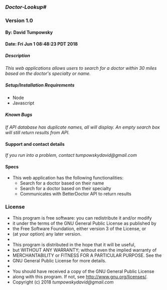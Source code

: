 ### _Doctor-Lookup#_
### Version 1.0
#### By: David Tumpowsky
#### Date: Fri Jun  1 08:48:23 PDT 2018

##### Description
_This web applications allows users to search for a doctor within 30 miles based on the doctor's specialty or name._

##### Setup/Installation Requirements
* Node
* Javascript

##### Known Bugs
_If API database has duplicate names, all will display._
_An empty search box will still return results from API._

#### Support and contact details
_If you run into a problem, contact tumpowskydavid@gmail.com_

#### Specs
- This web application has the following functionalities:
  * Search for a doctor based on their name
  * Search for a doctor based on their specialty
  * Communicates with BetterDoctor API to return results
  
### License
* This program is free software: you can redistribute it and/or modify
* it under the terms of the GNU General Public License as published by
* the Free Software Foundation, either version 3 of the License, or
* (at your option) any later version.
*
* This program is distributed in the hope that it will be useful,
* but WITHOUT ANY WARRANTY; without even the implied warranty of
* MERCHANTABILITY or FITNESS FOR A PARTICULAR PURPOSE.  See the
* GNU General Public License for more details.
*
* You should have received a copy of the GNU General Public License
* along with this program.  If not, see <http://www.gnu.org/licenses/>.
* Copyright (c) 2018 _tumpowskydavid@gmail.com_
####
